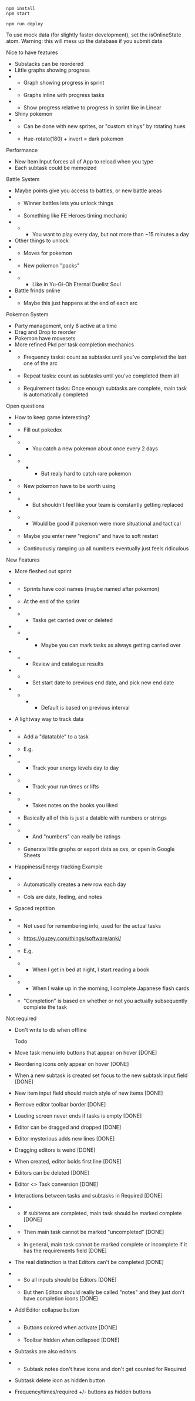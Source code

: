 ```
npm install
npm start
```

```
npm run deploy
```

To use mock data (for slightly faster development), set the isOnlineState atom.
Warning: this will mess up the database if you submit data

Nice to have features

- Substacks can be reordered
- Little graphs showing progress
- - Graph showing progress in sprint
- - Graphs inline with progress tasks
- - Show progress relative to progress in sprint like in Linear
- Shiny pokemon
- - Can be done with new sprites, or "custom shinys" by rotating hues
- - Hue-rotate(180) + invert = dark pokemon

Performance

- New Item Input forces all of App to reload when you type
- Each subtask could be memoized

Battle System

- Maybe points give you access to battles, or new battle areas
- - Winner battles lets you unlock things
- - Something like FE Heroes timing mechanic
- - - You want to play every day, but not more than ~15 minutes a day
- Other things to unlock
- - Moves for pokemon
- - New pokemon "packs"
- - - Like in Yu-Gi-Oh Eternal Duelist Soul
- Battle frinds online
- - Maybe this just happens at the end of each arc

Pokemon System

- Party management, only 6 active at a time
- Drag and Drop to reorder
- Pokemon have movesets
- More refined Pkd per task completion mechanics
- - Frequency tasks: count as subtasks until you've completed the last one of the arc
- - Repeat tasks: count as subtasks until you've completed them all
- - Requirement tasks: Once enough subtasks are complete, main task is automatically completed

Open questions

- How to keep game interesting?
- - Fill out pokedex
- - - You catch a new pokemon about once every 2 days
- - - - But realy hard to catch rare pokemon
- - New pokemon have to be worth using
- - - But shouldn't feel like your team is constantly getting replaced
- - - Would be good if pokemon were more situational and tactical
- - Maybe you enter new "regions" and have to soft restart
- - Continuously ramping up all numbers eventually just feels ridiculous

New Features

- More fleshed out sprint
- - Sprints have cool names (maybe named after pokemon)
- - At the end of the sprint
- - - Tasks get carried over or deleted
- - - - Maybe you can mark tasks as always getting carried over
- - - Review and catalogue results
- - - Set start date to previous end date, and pick new end date
- - - - Default is based on previous interval

- A lightway way to track data
- - Add a "datatable" to a task
- - E.g.
- - - Track your energy levels day to day
- - - Track your run times or lifts
- - - Takes notes on the books you liked
- - Basically all of this is just a datable with numbers or strings
- - - And "numbers" can really be ratings
- - Generate little graphs or export data as cvs, or open in Google Sheets
- Happiness/Energy tracking Example
- - Automatically creates a new row each day
- - Cols are date, feeling, and notes

- Spaced reptition
- - Not used for remembering info, used for the actual tasks
- - https://guzey.com/things/software/anki/
- - E.g.
- - - When I get in bed at night, I start reading a book
- - - When I wake up in the morning, I complete Japanese flash cards
- - "Completion" is based on whether or not you actually subsequently complete the task

Not required

- Don't write to db when offline

  Todo

- Move task menu into buttons that appear on hover [DONE]
- Reordering icons only appear on hover [DONE]
- When a new subtask is created set focus to the new subtask input field [DONE]
- New item input field should match style of new items [DONE]
- Remove editor toolbar border [DONE]
- Loading screen never ends if tasks is empty [DONE]
- Editor can be dragged and dropped [DONE]
- Editor mysterious adds new lines [DONE]
- Dragging editors is weird [DONE]
- When created, editor bolds first line [DONE]
- Editors can be deleted [DONE]
- Editor <> Task conversion [DONE]
- Interactions between tasks and subtasks in Required [DONE]
- - If subitems are completed, main task should be marked complete [DONE]
- - Then main task cannot be marked "uncompleted" [DONE]
- - In general, main task cannot be marked complete or incomplete if it has the requirements field [DONE]

- The real distinction is that Editors can't be completed [DONE]
- - So all inputs should be Editors [DONE]
- - But then Editors should really be called "notes" and they just don't have completion icons [DONE]
- Add Editor collapse button
- - Buttons colored when activate [DONE]
- - Toolbar hidden when collapsed [DONE]

- Subtasks are also editors
- - Subtask notes don't have icons and don't get counted for Required
- Subtask delete icon as hidden button
- Frequency/times/required +/- buttons as hidden buttons

